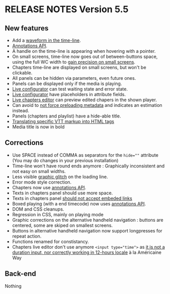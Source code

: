 RELEASE NOTES Version 5.5
=========================

New features
------------
 
 * Add a [waveform in the time-line](#6).
 * [Annotations API](#57).
 * A handle on the time-line is appearing when hovering with a pointer.
 * On small screens, time-line now goes out of between-buttons space, using the full WC width to [gain precision on small screens](#58).
 * Chapters time-line are displayed on small screens, but won't be clickable.
 * All panels can be hidden via parameters, even future ones.
 * Panels can be displayed only if the media is playing.
 * [Live configurator](LIVE) can test waiting state and error state.
 * [Live configurator](LIVE) have placeholders in attribute fields.
 * [Live chapters editor](CHAPTERS_ED) can preview edited chapers in the shown player.
 * Can avoid to [not force preloading metadata](#70) and indicates an estimation instead.
 * Panels (chapters and playlist) have a hide-able title.
 * [Translating specific VTT markup into HTML tags](#59)
 * Media title is now in bold

Corrections
-----------

 * Use SPACE instead of COMMA as separators for the `hide=""` attribute (You may do changes in your previous installation)
 * Time-line won't have round ends anymore : Graphically inconsistent and not easy on small widths.
 * Less visible [graphic glitch](#61) on the loading line.
 * Error mode style correction.
 * Chapters now use [annotations API](#57).
 * Texts in chapters panel should use more space.
 * Texts in chapters panel [should not accept embeded links](#59)
 * Boxed playing (with a end timecode) now uses [annotations API](#57).
 * DOM and CSS cleanups.
 * Regression in CSS, mainly on playing mode
 * Graphic corrections on the alternative handheld navigation : buttons are centered, some are skiped on smallest screens.
 * Buttons in alternative handheld navigation now support longpresses for repeat action.
 * Functions renamed for constistancy.
 * Chapters live editor don't use anymore `<input type="time">` as [it is not a duration input, nor correctly working in 12-hours locale](#63) à la Américaine Way

Back-end
--------

Nothing
